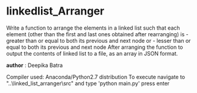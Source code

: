 # linkedlist_Arranger
Write a function to arrange the elements in a linked list such that each element (other than the first and last ones obtained after rearranging) is    - greater than or equal to both its previous and next node       or   - lesser than or equal to both its previous and next node After arranging the function to output the contents of linked list to a file, as an array in JSON format. 

__author__ : Deepika Batra

Compiler used: Anaconda/Python2.7 distribution
To execute navigate to 
"..\linked_list_arranger\src" and type 
'python main.py'
press enter


